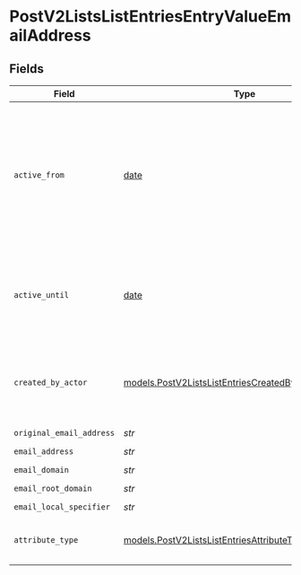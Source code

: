 # PostV2ListsListEntriesEntryValueEmailAddress


## Fields

| Field                                                                                                                       | Type                                                                                                                        | Required                                                                                                                    | Description                                                                                                                 | Example                                                                                                                     |
| --------------------------------------------------------------------------------------------------------------------------- | --------------------------------------------------------------------------------------------------------------------------- | --------------------------------------------------------------------------------------------------------------------------- | --------------------------------------------------------------------------------------------------------------------------- | --------------------------------------------------------------------------------------------------------------------------- |
| `active_from`                                                                                                               | [date](https://docs.python.org/3/library/datetime.html#date-objects)                                                        | :heavy_check_mark:                                                                                                          | The point in time at which this value was made "active". `active_from` can be considered roughly analogous to `created_at`. | 2023-01-01T15:00:00.000000000Z                                                                                              |
| `active_until`                                                                                                              | [date](https://docs.python.org/3/library/datetime.html#date-objects)                                                        | :heavy_check_mark:                                                                                                          | The point in time at which this value was deactivated. If `null`, the value is active.                                      | 2023-01-01T15:00:00.000000000Z                                                                                              |
| `created_by_actor`                                                                                                          | [models.PostV2ListsListEntriesCreatedByActor6](../models/postv2listslistentriescreatedbyactor6.md)                          | :heavy_check_mark:                                                                                                          | The actor that created this value.                                                                                          | {<br/>"type": "workspace-member",<br/>"id": "50cf242c-7fa3-4cad-87d0-75b1af71c57b"<br/>}                                    |
| `original_email_address`                                                                                                    | *str*                                                                                                                       | :heavy_check_mark:                                                                                                          | N/A                                                                                                                         | alice@app.attio.com                                                                                                         |
| `email_address`                                                                                                             | *str*                                                                                                                       | :heavy_check_mark:                                                                                                          | N/A                                                                                                                         | alice@app.attio.com                                                                                                         |
| `email_domain`                                                                                                              | *str*                                                                                                                       | :heavy_check_mark:                                                                                                          | N/A                                                                                                                         | app.attio.com                                                                                                               |
| `email_root_domain`                                                                                                         | *str*                                                                                                                       | :heavy_check_mark:                                                                                                          | N/A                                                                                                                         | attio.com                                                                                                                   |
| `email_local_specifier`                                                                                                     | *str*                                                                                                                       | :heavy_check_mark:                                                                                                          | N/A                                                                                                                         | alice                                                                                                                       |
| `attribute_type`                                                                                                            | [models.PostV2ListsListEntriesAttributeTypeEmailAddress](../models/postv2listslistentriesattributetypeemailaddress.md)      | :heavy_check_mark:                                                                                                          | The attribute type of the value.                                                                                            | email-address                                                                                                               |